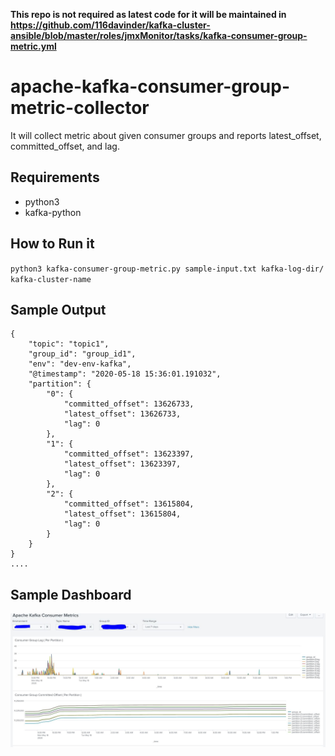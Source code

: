 **This repo is not required as latest code for it will be maintained in https://github.com/116davinder/kafka-cluster-ansible/blob/master/roles/jmxMonitor/tasks/kafka-consumer-group-metric.yml**

# apache-kafka-consumer-group-metric-collector
It will collect metric about given consumer groups and reports latest_offset, committed_offset, and lag.

## Requirements
* python3
* kafka-python

## How to Run it
`python3 kafka-consumer-group-metric.py sample-input.txt kafka-log-dir/ kafka-cluster-name`

## Sample Output
```
{
	"topic": "topic1",
	"group_id": "group_id1",
	"env": "dev-env-kafka",
	"@timestamp": "2020-05-18 15:36:01.191032",
	"partition": {
		"0": {
			"committed_offset": 13626733,
			"latest_offset": 13626733,
			"lag": 0
		},
		"1": {
			"committed_offset": 13623397,
			"latest_offset": 13623397,
			"lag": 0
		},
		"2": {
			"committed_offset": 13615804,
			"latest_offset": 13615804,
			"lag": 0
		}
	}
}
....
```

## Sample Dashboard
![](sample-splunk-dashboard..JPG)
